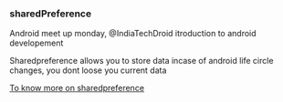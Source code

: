 ### sharedPreference 
Android meet up monday, @IndiaTechDroid itroduction to android developement 

Sharedpreference allows  you to store data incase of android life circle changes,
you dont loose you current data

[To know more on sharedpreference](https://developer.android.com/reference/android/content/SharedPreferences)
